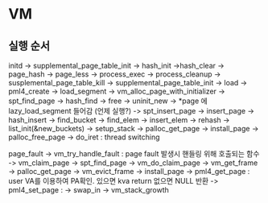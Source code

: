 # VM
## 실행 순서
initd
    -> supplemental_page_table_init
        -> hash_init
            ->hash_clear
        -> page_hash
        -> page_less
    -> process_exec
        -> process_cleanup
            -> susplemental_page_table_kill
        -> supplemental_page_table_init
        -> load
            -> pml4_create
            -> load_segment
                -> vm_alloc_page_with_initializer
                    -> spt_find_page
                        -> hash_find
                        -> free
                    -> uninit_new
                        -> *page 에 lazy_load_segment 들어감 (언제 실행?)
                    -> spt_insert_page
                        -> insert_page
                            -> hash_insert
                                -> find_bucket
                                -> find_elem
                                -> insert_elem
                                -> rehash
                                    -> list_init(&new_buckets)
            -> setup_stack
                -> palloc_get_page
                -> install_page
                -> palloc_free_page
        -> do_iret : thread switching

page_fault
    -> vm_try_handle_fault : page fault 발생시 핸들링 위해 호출되는 함수
        -> vm_claim_page
            -> spt_find_page
            -> vm_do_claim_page
                -> vm_get_frame
                    -> palloc_get_page
                    -> vm_evict_frame
                -> install_page
                    -> pml4_get_page : user VA를 이용하여 PA확인. 있으면 kva return 없으면 NULL 반환
                    -> pml4_set_page :
                -> swap_in
        -> vm_stack_growth
